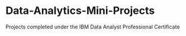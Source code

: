 # Data-Analytics-Mini-Projects
Projects completed under the IBM Data Analyst Professional Certificate
